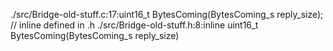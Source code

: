 ./src/Bridge-old-stuff.c:17:uint16_t BytesComing(BytesComing_s reply_size); // inline defined in .h
./src/Bridge-old-stuff.h:8:inline uint16_t BytesComing(BytesComing_s reply_size)
